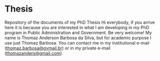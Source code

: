 # Thesis
Repository of the documents of my PhD Thesis
Hi everybody,
if you arrive here it is because you are interested in what I am developing in my PhD program in Public Administration and Government. Be very welcome!
My name is Thomaz Anderson Barbosa da Silva, but for academic purpose I use just Thomaz Barbosa. 
You can contact me in my institutional e-mail (thomaz.barbosa@gvmail.br) or in my private e-mail (thomazanders@gmail.com).

